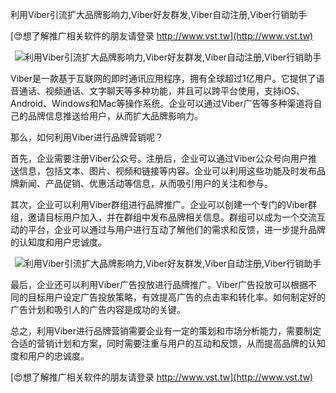 利用Viber引流扩大品牌影响力,Viber好友群发,Viber自动注册,Viber行销助手

[😍想了解推广相关软件的朋友请登录 http://www.vst.tw](http://www.vst.tw)

 <center><img src="https://vst.tw/MP4/tuiguang/png/2.png" alt="利用Viber引流扩大品牌影响力,Viber好友群发,Viber自动注册,Viber行销助手"></center>

Viber是一款基于互联网的即时通讯应用程序，拥有全球超过1亿用户。它提供了语音通话、视频通话、文字聊天等多种功能，并且可以跨平台使用，支持iOS、Android、Windows和Mac等操作系统。企业可以通过Viber广告等多种渠道将自己的品牌信息推送给用户，从而扩大品牌影响力。

那么，如何利用Viber进行品牌营销呢？

首先，企业需要注册Viber公众号。注册后，企业可以通过Viber公众号向用户推送信息，包括文本、图片、视频和链接等内容。企业可以利用这些功能及时发布品牌新闻、产品促销、优惠活动等信息，从而吸引用户的关注和参与。

其次，企业可以利用Viber群组进行品牌推广。企业可以创建一个专门的Viber群组，邀请目标用户加入，并在群组中发布品牌相关信息。群组可以成为一个交流互动的平台，企业可以通过与用户进行互动了解他们的需求和反馈，进一步提升品牌的认知度和用户忠诚度。

 <center><img src="https://vst.tw/MP4/tuiguang/png/3.png" alt="利用Viber引流扩大品牌影响力,Viber好友群发,Viber自动注册,Viber行销助手"></center>

最后，企业还可以利用Viber广告投放进行品牌推广。Viber广告投放可以根据不同的目标用户设定广告投放策略，有效提高广告的点击率和转化率。如何制定好的广告计划和吸引人的广告内容是成功的关键。

总之，利用Viber进行品牌营销需要企业有一定的策划和市场分析能力，需要制定合适的营销计划和方案，同时需要注重与用户的互动和反馈，从而提高品牌的认知度和用户的忠诚度。

[😍想了解推广相关软件的朋友请登录 http://www.vst.tw](http://www.vst.tw)



